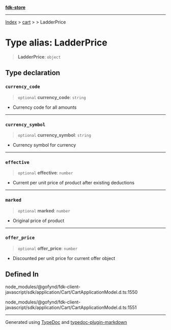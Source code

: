 [**fdk-store**](../../../README.md)
***

[Index](../../../API.md) > [cart](../../README.md) > [<internal>](../README.md) > LadderPrice

# Type alias: LadderPrice

> **LadderPrice**: `object`

## Type declaration

### `currency_code`

> `optional` **currency\_code**: `string`

- Currency code for all amounts

***

### `currency_symbol`

> `optional` **currency\_symbol**: `string`

- Currency symbol for currency

***

### `effective`

> `optional` **effective**: `number`

- Current per unit price of product after
existing deductions

***

### `marked`

> `optional` **marked**: `number`

- Original price of product

***

### `offer_price`

> `optional` **offer\_price**: `number`

- Discounted per unit price for current offer object

## Defined In

node\_modules/@gofynd/fdk-client-javascript/sdk/application/Cart/CartApplicationModel.d.ts:1550

node\_modules/@gofynd/fdk-client-javascript/sdk/application/Cart/CartApplicationModel.d.ts:1551

***
Generated using [TypeDoc](https://typedoc.org/) and [typedoc-plugin-markdown](https://www.npmjs.com/package/typedoc-plugin-markdown)
